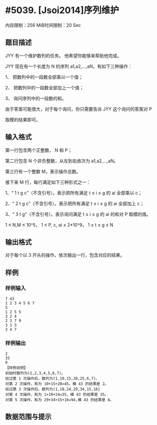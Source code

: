 # #5039. [Jsoi2014]序列维护

内存限制：256 MiB时间限制：20 Sec

## 题目描述

JYY 有一个维护数列的任务。 他希望你能够来帮助他完成。

JYY 现在有一个长度为 N 的序列 a1,a2,&hellip;,aN，有如下三种操作：

1、 把数列中的一段数全部乘以一个值；

2、 把数列中的一段数全部加上一个值；

3、 询问序列中的一段数的和。

由于答案可能很大，对于每个询问，你只需要告诉 JYY 这个询问的答案对 P

取模的结果即可。

## 输入格式

第一行包含两个正整数， N 和 P；

第二行包含 N 个非负整数，从左到右依次为 a1,a2,&hellip;,aN。

第三行有一个整数 M，表示操作总数。

接下来 M 行，每行满足如下三种形式之一：

1、&ldquo; 1 t g c&rdquo;（不含引号）。表示把所有满足 t &le; i &le; g 的 ai 全部乘以 c；

2、&ldquo; 2 t g c&rdquo;（不含引号）。表示把所有满足 t &le; i &le; g 的 ai 全部加上 c；

3、&ldquo; 3 t g&rdquo;（不含引号）。表示询问满足 t &le; i &le; g 的 ai 的和对 P 取模的值。

1 &le; N,M &le; 10^5， 1 &le; P, c, ai &le; 2*10^9， 1 &le; t &le; g &le; N

## 输出格式

对于每个以 3 开头的操作，依次输出一行，包含对应的结果。

## 样例

### 样例输入

    
    7 43
    1 2 3 4 5 6 7
    5
    1 2 5 5
    3 2 4
    2 3 7 9
    3 1 3
    3 4 7
    

### 样例输出

    
    2
    35
    8
    【样例说明】
    初始时数列为(1,2,3,4,5,6,7)。
    经过第 1 次操作后，数列为(1,10,15,20,25,6,7)。
    对第 2 次操作，和为 10+15+20=45，模 43 的结果是 2。
    经过第 3 次操作后，数列为(1,10,24,29,34,15,16}
    对第 4 次操作，和为 1+10+24=35，模 43 的结果是 35。
    对第 5 次操作，和为 29+34+15+16=94,模 43 的结果是 8。
    

## 数据范围与提示
